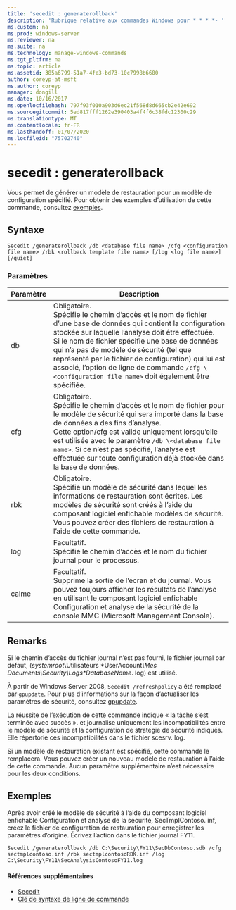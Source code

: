 ```yaml
---
title: 'secedit : generaterollback'
description: 'Rubrique relative aux commandes Windows pour * * * *- '
ms.custom: na
ms.prod: windows-server
ms.reviewer: na
ms.suite: na
ms.technology: manage-windows-commands
ms.tgt_pltfrm: na
ms.topic: article
ms.assetid: 385a6799-51a7-4fe3-bd73-10c7998b6680
author: coreyp-at-msft
ms.author: coreyp
manager: dongill
ms.date: 10/16/2017
ms.openlocfilehash: 797f93f010a903d6ec21f568d8d665cb2e42e692
ms.sourcegitcommit: 5ed817fff1262e390403a4f4f6c38fdc12300c29
ms.translationtype: MT
ms.contentlocale: fr-FR
ms.lasthandoff: 01/07/2020
ms.locfileid: "75702740"
---
```

# <a name="seceditgeneraterollback"></a>secedit : generaterollback



Vous permet de générer un modèle de restauration pour un modèle de configuration spécifié. Pour obtenir des exemples d’utilisation de cette commande, consultez [exemples](#BKMK_Examples).

## <a name="syntax"></a>Syntaxe

```
Secedit /generaterollback /db <database file name> /cfg <configuration file name> /rbk <rollback template file name> [/log <log file name>] [/quiet]
```

### <a name="parameters"></a>Paramètres

|Paramètre|Description|
|---------|-----------|
|db|Obligatoire.</br>Spécifie le chemin d’accès et le nom de fichier d’une base de données qui contient la configuration stockée sur laquelle l’analyse doit être effectuée.</br>Si le nom de fichier spécifie une base de données qui n’a pas de modèle de sécurité (tel que représenté par le fichier de configuration) qui lui est associé, l’option de ligne de commande `/cfg \<configuration file name>` doit également être spécifiée.|
|cfg|Obligatoire.</br>Spécifie le chemin d’accès et le nom de fichier pour le modèle de sécurité qui sera importé dans la base de données à des fins d’analyse.</br>Cette option/cfg est valide uniquement lorsqu’elle est utilisée avec le paramètre `/db \<database file name>`. Si ce n’est pas spécifié, l’analyse est effectuée sur toute configuration déjà stockée dans la base de données.|
|rbk|Obligatoire.</br>Spécifie un modèle de sécurité dans lequel les informations de restauration sont écrites. Les modèles de sécurité sont créés à l’aide du composant logiciel enfichable modèles de sécurité. Vous pouvez créer des fichiers de restauration à l’aide de cette commande.|
|log|Facultatif.</br>Spécifie le chemin d’accès et le nom du fichier journal pour le processus.|
|calme|Facultatif.</br>Supprime la sortie de l’écran et du journal. Vous pouvez toujours afficher les résultats de l’analyse en utilisant le composant logiciel enfichable Configuration et analyse de la sécurité de la console MMC (Microsoft Management Console).|

## <a name="remarks"></a>Remarks

Si le chemin d’accès du fichier journal n’est pas fourni, le fichier journal par défaut, (*systemroot*\Utilisateurs \*UserAccount<em>\Mes Documents\Security\Logs\*DatabaseName</em>. log) est utilisé.

À partir de Windows Server 2008, `Secedit /refreshpolicy` a été remplacé par `gpupdate`. Pour plus d’informations sur la façon d’actualiser les paramètres de sécurité, consultez [gpupdate](gpupdate.md).

La réussite de l’exécution de cette commande indique « la tâche s’est terminée avec succès ». et journalise uniquement les incompatibilités entre le modèle de sécurité et la configuration de stratégie de sécurité indiqués. Elle répertorie ces incompatibilités dans le fichier scesrv. log.

Si un modèle de restauration existant est spécifié, cette commande le remplacera. Vous pouvez créer un nouveau modèle de restauration à l’aide de cette commande. Aucun paramètre supplémentaire n’est nécessaire pour les deux conditions.

## <a name="BKMK_Examples"></a>Exemples

Après avoir créé le modèle de sécurité à l’aide du composant logiciel enfichable Configuration et analyse de la sécurité, SecTmplContoso. inf, créez le fichier de configuration de restauration pour enregistrer les paramètres d’origine. Écrivez l’action dans le fichier journal FY11.
```
Secedit /generaterollback /db C:\Security\FY11\SecDbContoso.sdb /cfg sectmplcontoso.inf /rbk sectmplcontosoRBK.inf /log C:\Security\FY11\SecAnalysisContosoFY11.log
```

#### <a name="additional-references"></a>Références supplémentaires

-   [Secedit](secedit.md)
-   [Clé de syntaxe de ligne de commande](command-line-syntax-key.md)